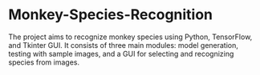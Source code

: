 # Monkey-Species-Recognition

The project aims to recognize monkey species using Python, TensorFlow, and Tkinter GUI. It consists of three main modules: model generation, testing with sample images, and a GUI for selecting and recognizing species from images.
